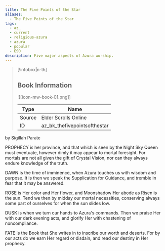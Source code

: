 ```yaml
---
title: The Five Points of the Star
aliases:
  - The Five Points of the Star
tags:
  - az_
  - current
  - religious-azura
  - azura
  - popular
  - ESO
description: Five major aspects of Azura worship.
---
```

> [!infobox|n-th]
> 
> ## Book Information
> 
> ![[icon-mw-book-01.png]]
> 
> | Type | Name |
> | --- | --- |
> | Source | Elder Scrolls Online |
> | ID | az_bk_thefivepointsofthestar |

by Sigillah Parate  

PROPHECY is her province, and that which is seen by the Night Sky Queen must eventuate, however dimly it may appear to mortal foresight. For mortals are not all given the gift of Crystal Vision, nor can they always endure knowledge of the truth.

DAWN is the time of imminence, when Azura touches us with wisdom and purpose. It is then we speak the Supplication for Guidance, and tremble in fear that it may be answered.  
  
ROSE is Her color and Her flower, and Moonshadow Her abode as Risen is the sun. Tend we then by midday our mortal necessities, conserving always some part of ourselves for when the sun slides low.
  
DUSK is when we turn our hands to Azura's commands. Then we praise Her with our dark evening acts, and glorify Her with chastening of noncompliance.  
  
FATE is the Book that She writes in to inscribe our worth and deserts. For by our acts do we earn Her regard or disdain, and read our destiny in Her prophecy.